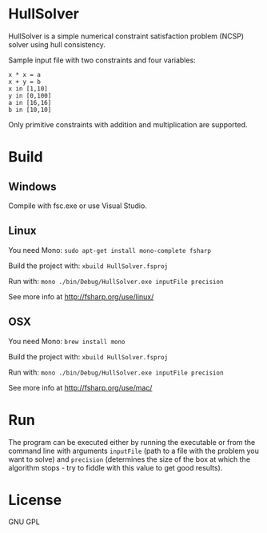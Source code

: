 # HullSolver

HullSolver is a simple numerical constraint satisfaction problem (NCSP) solver using hull consistency.

Sample input file with two constraints and four variables:

```
x * x = a
x + y = b
x in [1,10]
y in [0,100]
a in [16,16]
b in [10,10]
```

Only primitive constraints with addition and multiplication are supported.

# Build
## Windows
Compile with fsc.exe or use Visual Studio.

## Linux
You need Mono: `sudo apt-get install mono-complete fsharp`

Build the project with: `xbuild HullSolver.fsproj`

Run with: `mono ./bin/Debug/HullSolver.exe inputFile precision`

See more info at http://fsharp.org/use/linux/

## OSX
You need Mono: `brew install mono`

Build the project with: `xbuild HullSolver.fsproj`

Run with: `mono ./bin/Debug/HullSolver.exe inputFile precision`

See more info at http://fsharp.org/use/mac/

# Run

The program can be executed either by running the executable or from the command line with arguments `inputFile` (path to a file with the problem you want to solve) and `precision` (determines the size of the box at which the algorithm stops - try to fiddle with this value to get good results).

# License
GNU GPL
